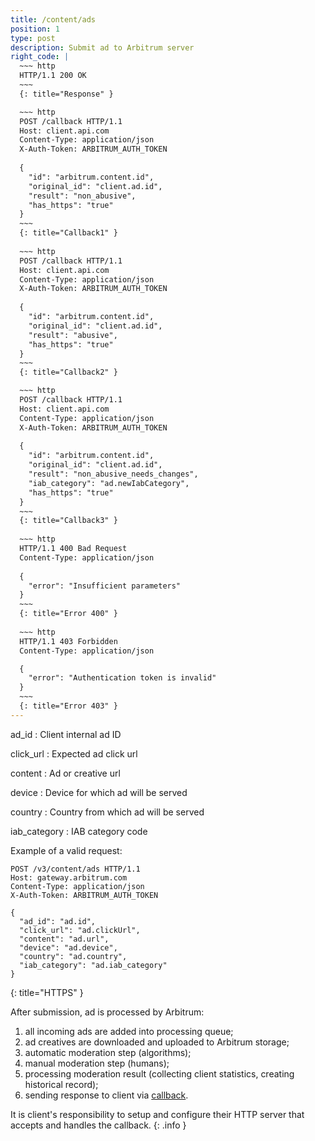 ```yaml
---
title: /content/ads
position: 1
type: post
description: Submit ad to Arbitrum server
right_code: |
  ~~~ http
  HTTP/1.1 200 OK
  ~~~
  {: title="Response" }

  ~~~ http
  POST /callback HTTP/1.1
  Host: client.api.com
  Content-Type: application/json
  X-Auth-Token: ARBITRUM_AUTH_TOKEN
  
  {
    "id": "arbitrum.content.id",
    "original_id": "client.ad.id",
    "result": "non_abusive",
    "has_https": "true"
  }
  ~~~
  {: title="Callback1" }
  
  ~~~ http
  POST /callback HTTP/1.1
  Host: client.api.com
  Content-Type: application/json
  X-Auth-Token: ARBITRUM_AUTH_TOKEN
  
  {
    "id": "arbitrum.content.id",
    "original_id": "client.ad.id",
    "result": "abusive",
    "has_https": "true"
  }
  ~~~
  {: title="Callback2" }

  ~~~ http
  POST /callback HTTP/1.1
  Host: client.api.com
  Content-Type: application/json
  X-Auth-Token: ARBITRUM_AUTH_TOKEN
  
  {
    "id": "arbitrum.content.id",
    "original_id": "client.ad.id",
    "result": "non_abusive_needs_changes",
    "iab_category": "ad.newIabCategory",
    "has_https": "true"
  }
  ~~~
  {: title="Callback3" }
  
  ~~~ http
  HTTP/1.1 400 Bad Request
  Content-Type: application/json
  
  {
    "error": "Insufficient parameters"
  }
  ~~~
  {: title="Error 400" }
 
  ~~~ http
  HTTP/1.1 403 Forbidden
  Content-Type: application/json

  {
    "error": "Authentication token is invalid"
  }
  ~~~
  {: title="Error 403" }
---
```


ad_id
: Client internal ad ID

click_url
: Expected ad click url

content
: Ad or creative url

device
: Device for which ad will be served

country
: Country from which ad will be served

iab_category
: IAB category code

<!-- This call will return a maximum of 100 books
{: .info } -->

Example of a valid request:
<!-- Lists all the photos you have access to. You can paginate by using the parameters listed above. -->

~~~ http
POST /v3/content/ads HTTP/1.1
Host: gateway.arbitrum.com
Content-Type: application/json
X-Auth-Token: ARBITRUM_AUTH_TOKEN

{
  "ad_id": "ad.id",
  "click_url": "ad.clickUrl",
  "content": "ad.url",
  "device": "ad.device",
  "country": "ad.country",
  "iab_category": "ad.iab_category"
}
~~~
{: title="HTTPS" }

After submission, ad is processed by Arbitrum:

1. all incoming ads are added into processing queue;
2. ad creatives are downloaded and uploaded to Arbitrum storage;
3. automatic moderation step (algorithms);
4. manual moderation step (humans);
5. processing moderation result (collecting client statistics, creating historical record);
6. sending response to client via [callback](/#/callback/ad_moderation_result).


It is client's responsibility to setup and configure their HTTP server that accepts and
handles the callback.
{: .info }
